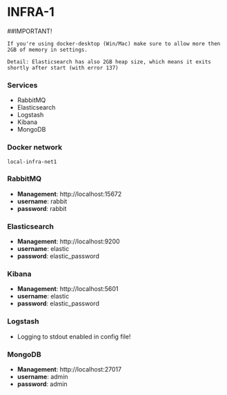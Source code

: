 # INFRA-1

##IMPORTANT!
```
If you're using docker-desktop (Win/Mac) make sure to allow more then 2GB of memory in settings.

Detail: Elasticsearch has also 2GB heap size, which means it exits shortly after start (with error 137)
```

### Services
- RabbitMQ
- Elasticsearch
- Logstash
- Kibana
- MongoDB

### Docker network
```
local-infra-net1
```
  
### RabbitMQ
- **Management**: http://localhost:15672
- **username**: rabbit
- **password**: rabbit

### Elasticsearch
- **Management**: http://localhost:9200
- **username**: elastic
- **password**: elastic_password

### Kibana
- **Management**: http://localhost:5601
- **username**: elastic 
- **password**: elastic_password

### Logstash
- Logging to stdout enabled in config file!

### MongoDB
- **Management**: http://localhost:27017
- **username**: admin 
- **password**: admin
